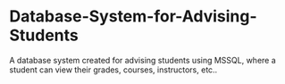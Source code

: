 # Database-System-for-Advising-Students
A database system created for advising students using MSSQL, where a student can view their grades, courses, instructors, etc..
